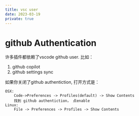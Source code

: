 ```yaml
---
title: vsc user
date: 2023-03-19
private: true
---
```


# github Authentication

许多插件都依赖了vscode github user. 比如：

1. github copilot
1. github settings sync

如果你关闭了github authentiction, 打开方式是：

    OSX:
        Code->Preferences -> Profiles(default) -> Show Contents
        找到 github authentiction， 点enable
    Linux:
        File -> Preferences -> Profiles -> Show Contents
